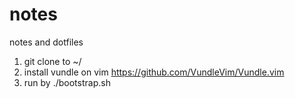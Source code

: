 # notes
notes and dotfiles

1. git clone to ~/
2. install vundle on vim
https://github.com/VundleVim/Vundle.vim
3. run by ./bootstrap.sh

